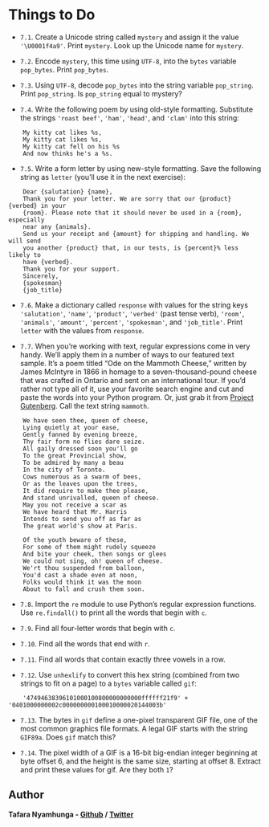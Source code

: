 # Things to Do

- `7.1`. Create a Unicode string called `mystery` and assign it the value `'\U0001f4a9'`. Print `mystery`. Look up the Unicode name for `mystery`.

- `7.2`. Encode `mystery`, this time using `UTF-8`, into the `bytes` variable `pop_bytes`. Print `pop_bytes`.

- `7.3`. Using `UTF-8`, decode `pop_bytes` into the string variable `pop_string`. Print `pop_string`. Is `pop_string` equal to mystery?

- `7.4`. Write the following poem by using old-style formatting. Substitute the strings `'roast beef'`, `'ham'`, `'head'`, and `'clam'` into this string:

```
    My kitty cat likes %s,
    My kitty cat likes %s,
    My kitty cat fell on his %s
    And now thinks he's a %s.
```

- `7.5`. Write a form letter by using new-style formatting. Save the following string as `letter` (you’ll use it in the next exercise):

```
    Dear {salutation} {name},
    Thank you for your letter. We are sorry that our {product} {verbed} in your
    {room}. Please note that it should never be used in a {room}, especially
    near any {animals}.
    Send us your receipt and {amount} for shipping and handling. We will send
    you another {product} that, in our tests, is {percent}% less likely to
    have {verbed}.
    Thank you for your support.
    Sincerely,
    {spokesman}
    {job_title}
```

- `7.6`. Make a dictionary called `response` with values for the string keys `'salutation'`, `'name'`, `'product'`, `'verbed'` (past tense verb), `'room'`, `'animals'`, `'amount'`, `'percent'`, `'spokesman'`, and `'job_title'`. Print `letter` with the values from `response`.

- `7.7`. When you’re working with text, regular expressions come in very handy. We’ll apply them in a number of ways to our featured text sample. It’s a poem titled “Ode on the Mammoth Cheese,” written by James McIntyre in 1866 in homage to a seven-thousand-pound cheese that was crafted in Ontario and sent on an international tour. If you’d rather not type all of it, use your favorite search engine and cut and paste the words into your Python program. Or, just grab it from [Project Gutenberg](). Call the text string `mammoth`.

```
    We have seen thee, queen of cheese,
    Lying quietly at your ease,
    Gently fanned by evening breeze,
    Thy fair form no flies dare seize.
    All gaily dressed soon you'll go
    To the great Provincial show,
    To be admired by many a beau
    In the city of Toronto.
    Cows numerous as a swarm of bees,
    Or as the leaves upon the trees,
    It did require to make thee please,
    And stand unrivalled, queen of cheese.
    May you not receive a scar as
    We have heard that Mr. Harris
    Intends to send you off as far as
    The great world's show at Paris.

    Of the youth beware of these,
    For some of them might rudely squeeze
    And bite your cheek, then songs or glees
    We could not sing, oh! queen of cheese.
    We'rt thou suspended from balloon,
    You'd cast a shade even at noon,
    Folks would think it was the moon
    About to fall and crush them soon.
```

- `7.8`. Import the `re` module to use Python’s regular expression functions. Use `re.findall()` to print all the words that begin with `c`.

- `7.9`. Find all four-letter words that begin with `c`.

- `7.10`. Find all the words that end with `r`.

- `7.11`. Find all words that contain exactly three vowels in a row.

- `7.12`. Use `unhexlify` to convert this hex string (combined from two strings to fit on a page) to a `bytes` variable called `gif`:

```
    '47494638396101000100800000000000ffffff21f9' + '0401000000002c000000000100010000020144003b'
```

- `7.13`. The bytes in `gif` define a one-pixel transparent GIF file, one of the most common graphics file formats. A legal GIF starts with the string `GIF89a`. Does `gif` match this?

- `7.14`. The pixel width of a GIF is a 16-bit big-endian integer beginning at byte offset 6, and the height is the same size, starting at offset 8. Extract and print these values for gif. Are they both `1`?

## Author

**Tafara Nyamhunga  - [Github](https://github.com/tafara-n) / [Twitter](https://twitter.com/tafaranyamhunga)**
